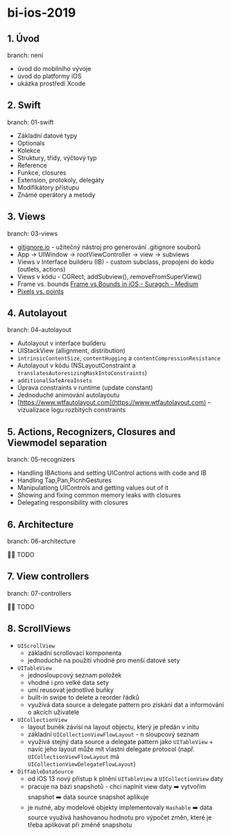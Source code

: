 # bi-ios-2019

## 1. Úvod
branch: není

- úvod do mobilního vývoje
- úvod do platformy iOS
- ukázka prostředí Xcode

## 2. Swift
branch: 01-swift

- Základní datové typy
- Optionals
- Kolekce
- Struktury, třídy, výčtový typ
- Reference
- Funkce, closures
- Extension, protokoly, delegáty
- Modifikátory přístupu
- Známé operátory a metody

## 3. Views
branch: 03-views

- [gitignore.io](https://www.gitignore.io) - užitečný nástroj pro generování .gitignore souborů
- App -> UIWindow -> rootViewController -> view -> subviews
- Views v Interface builderu (IB) - custom subclass, propojení do kódu (outlets, actions)
- Views v kódu - CGRect, addSubview(), removeFromSuperView()
- Frame vs. bounds [Frame vs Bounds in iOS - Suragch - Medium](https://medium.com/@suragch/frame-vs-bounds-in-ios-107990ad53ee)
- [Pixels vs. points](https://www.paintcodeapp.com/news/ultimate-guide-to-iphone-resolutions)

## 4. Autolayout
branch: 04-autolayout

- Autolayout v interface builderu
- UIStackView (allignment, distribution) 
- `intrinsicContentSize`, `contentHugging` a `contentCompressionResistance`
- Autolayout v kódu (NSLayoutConstraint a `translatesAutoresizingMaskIntoConstraints`)
- `additionalSafeAreaInsets`
- Úprava constraints v runtime (update constant)
- Jednoduché animování autolayoutu
- [https://www.wtfautolayout.com](https://www.wtfautolayout.com) – vizualizace logu rozbitých constraints

## 5. Actions, Recognizers, Closures and Viewmodel separation
branch: 05-recognizers

- Handling IBActions and setting UIControl actions with code and IB
- Handling Tap,Pan,PicnhGestures
- Manipulationg UIControls and getting values out of it
- Showing and fixing common memory leaks with closures
- Delegating responsibility with closures

## 6. Architecture
branch: 06-architecture

👷‍♂️ TODO

## 7. View controllers
branch: 07-controllers

👷‍♂️ TODO

## 8. ScrollViews

- `UIScrollView`
    - základní scrollovací komponenta
    -  jednoduché na použití vhodné pro menší datové sety
- `UITableView`
    - jednosloupcový seznam položek
    - vhodné i pro velké data sety
    - umí reusovat jednotlivé buňky
    - built-in swipe to delete a reorder řádků
    - využívá data source a delegate pattern pro získání dat a informování o akcích uživatele
- `UICollectionView`
    - layout buněk závisí na layout objectu, který je předán v initu
    - základní `UICollectionViewFlowLayout` - n sloupcový seznam
    - využívá stejný data source a delegate pattern jako `UITableView` + navíc jeho layout může mít vlastní delegate protocol (např. `UICollectionViewFlowLayout` má `UICollectionViewDelegateFlowLayout`)
- `DiffableDataSource`
    - od iOS 13 nový přístup k plnění `UITableView` a `UICollectionView` daty
    - pracuje na bázi snapshotů - chci naplnit view daty ➡️ vytvořím snapshot ➡️ data source snapshot aplikuje
    - je nutné, aby modelové objekty implementovaly `Hashable` ➡️ data source využívá hashovanou hodnotu pro výpočet změn, které je třeba aplikovat při změně snapshotu


